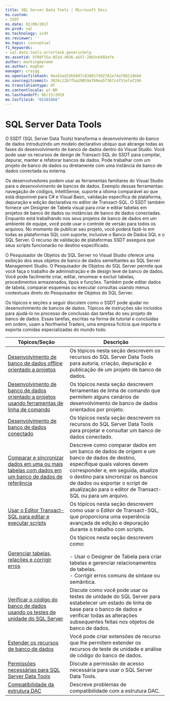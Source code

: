 ```yaml
---
title: SQL Server Data Tools | Microsoft Docs
ms.custom:
- SSDT
ms.date: 02/09/2017
ms.prod: sql
ms.technology: ssdt
ms.reviewer: ''
ms.topic: conceptual
f1_keywords:
- sql.data.tools.errortask.generichelp
ms.assetid: 5f08f15a-851d-4026-a557-28b3c6492efe
author: markingmyname
ms.author: maghan
manager: craigg
ms.openlocfilehash: 9ea53ad33b58d7c838017dd2761e74a780214bb0
ms.sourcegitcommit: 3026c22b7fba19059a769ea5f367c4f51efaf286
ms.translationtype: HT
ms.contentlocale: pt-BR
ms.lasthandoff: 06/15/2019
ms.locfileid: "65101868"
---
```

# <a name="sql-server-data-tools"></a>SQL Server Data Tools
O SSDT (SQL Server Data Tools) transforma o desenvolvimento do banco de dados introduzindo um modelo declarativo ubíquo que abrange todas as fases do desenvolvimento de banco de dados dentro do Visual Studio. Você pode usar os recursos de design de Transact\-SQL do SSDT para compilar, depurar, manter e refatorar bancos de dados. Pode trabalhar com um projeto de banco de dados ou diretamente com uma instância de banco de dados conectada ou externa.  
  
Os desenvolvedores podem usar as ferramentas familiares do Visual Studio para o desenvolvimento de bancos de dados. Exemplo dessas ferramentas: navegação de códigos, IntelliSense, suporte a idioma comparável ao que está disponível para C# e Visual Basic, validação específica de plataforma, depuração e edição declarativa no editor de Transact\-SQL. O SSDT também fornece um Designer de Tabela visual para criar e editar tabelas em projetos de banco de dados ou instâncias de banco de dados conectadas. Enquanto está trabalhando nos seus projetos de banco de dados em um ambiente de equipe, você pode usar o controle de versão para todos os arquivos. No momento de publicar seu projeto, você poderá fazê-lo em todas as plataformas SQL com suporte, inclusive o Banco de Dados SQL e o SQL Server. O recurso de validação de plataformas SSDT assegura que seus scripts funcionarão no destino especificado.  
  
O Pesquisador de Objetos do SQL Server no Visual Studio oferece uma exibição dos seus objetos de banco de dados semelhantes ao SQL Server Management Studio. O Pesquisador de Objetos do SQL Server permite que você faça o trabalho de administração e de design leve de banco de dados. Você pode facilmente criar, editar, renomear e excluir tabelas, procedimentos armazenados, tipos e funções. Também pode editar dados de tabela, comparar esquemas ou executar consultas usando menus contextuais direto do Pesquisador de Objetos do SQL Server.  
  
Os tópicos e seções a seguir discutem como o SSDT pode ajudar no desenvolvimento de bancos de dados. Tópicos de instruções são incluídos para ajudá-lo no processo de conclusão das tarefas do seu projeto de banco de dados. Essas tarefas, escritas na forma de tutorial e concluídas em ordem, usam a Northwind Traders, uma empresa fictícia que importa e exporta comidas especializadas do mundo todo.  
  
|Tópicos/Seção|Descrição|  
|-------------------|---------------|  
|[Desenvolvimento de banco de dados offline orientado a projetos](../ssdt/project-oriented-offline-database-development.md)|Os tópicos nesta seção descrevem os recursos do SQL Server Data Tools para autoria, criação, depuração e publicação de um projeto de banco de dados.|  
|[Desenvolvimento de banco de dados orientado a projetos usando ferramentas de linha de comando](../ssdt/project-oriented-database-development-using-command-line-tools.md)|Os tópicos nesta seção descrevem ferramentas de linha de comando que permitem alguns cenários de desenvolvimento de banco de dados orientados por projeto.|  
|[Desenvolvimento de banco de dados conectado](../ssdt/connected-database-development.md)|Os tópicos nesta seção descrevem os recursos do SQL Server Data Tools para projetar e consultar um banco de dados conectado.|  
|[Comparar e sincronizar dados em uma ou mais tabelas com dados em um banco de dados de referência](../ssdt/compare-and-synchronize-data-in-tables-with-data-in-reference-database.md)|Descreve como comparar dados em um banco de dados de origem e um banco de dados de destino, especifique quais valores devem corresponder e, em seguida, atualize o destino para sincronizar os bancos de dados ou exportar o script de atualização para o editor de Transact\-SQL ou para um arquivo.|  
|[Usar o Editor Transact-SQL para editar e executar scripts](../ssdt/use-transact-sql-editor-to-edit-and-execute-scripts.md)|Os tópicos nesta seção descrevem como usar o Editor de Transact\-SQL, que proporciona uma experiência avançada de edição e depuração durante o trabalho com scripts.|  
|[Gerenciar tabelas, relações e corrigir erros](../ssdt/manage-tables-relationships-and-fix-errors.md)|Os tópicos nesta seção descrevem como:<br /><br />-   Usar o Designer de Tabela para criar tabelas e gerenciar relacionamentos de tabelas.<br />-   Corrigir erros comuns de sintaxe ou semântica.|  
|[Verificar o código do banco de dados usando os testes de unidade do SQL Server](../ssdt/verifying-database-code-by-using-sql-server-unit-tests.md)|Discute como você pode usar os testes de unidade do SQL Server para estabelecer um estado de linha de base para o banco de dados e verificar todas as alterações subsequentes feitas nos objetos de banco de dados.|  
|[Estender os recursos de banco de dados](../ssdt/extending-the-database-features.md)|Você pode criar extensões de recurso que lhe permitem estender os recursos de teste de unidade e análise de código do banco de dados.|  
|[Permissões necessárias para SQL Server Data Tools](../ssdt/required-permissions-for-sql-server-data-tools.md)|Discute a permissão de acesso necessária para usar o SQL Server Data Tools.|  
|[Compatibilidade da estrutura DAC](../ssdt/dac-framework-compatibility.md)|Descreve problemas de compatibilidade com a estrutura DAC.|  
  

  

